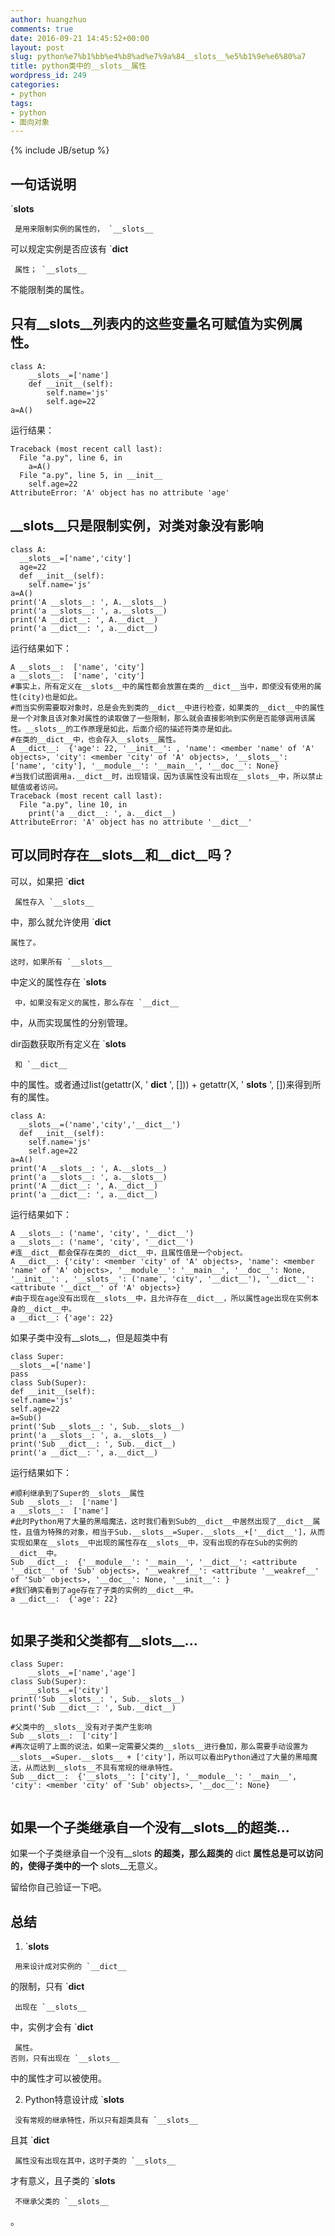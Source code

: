 ```yaml
---
author: huangzhuo
comments: true
date: 2016-09-21 14:45:52+00:00
layout: post
slug: python%e7%b1%bb%e4%b8%ad%e7%9a%84__slots__%e5%b1%9e%e6%80%a7
title: python类中的__slots__属性
wordpress_id: 249
categories:
- python
tags:
- python
- 面向对象
---
```

{% include JB/setup %}

## 一句话说明


`__slots__
```
 是用来限制实例的属性的， `__slots__
```
 可以规定实例是否应该有 `__dict__
```
 属性； `__slots__
```
 不能限制类的属性。


## 只有__slots__列表内的这些变量名可赋值为实例属性。




```
class A:
    __slots__=['name']
    def __init__(self):
        self.name='js'
        self.age=22
a=A()

```

运行结果：

```
Traceback (most recent call last):
  File "a.py", line 6, in 
    a=A()
  File "a.py", line 5, in __init__
    self.age=22
AttributeError: 'A' object has no attribute 'age'
```



## __slots__只是限制实例，对类对象没有影响




```
class A:
  __slots__=['name','city']
  age=22
  def __init__(self):
    self.name='js'
a=A()
print('A __slots__: ', A.__slots__)
print('a __slots__: ', a.__slots__)
print('A __dict__: ', A.__dict__)
print('a __dict__: ', a.__dict__)

```

运行结果如下：

```
A __slots__:  ['name', 'city']
a __slots__:  ['name', 'city']
#事实上，所有定义在__slots__中的属性都会放置在类的__dict__当中，即使没有使用的属性(city)也是如此。
#而当实例需要取对象时，总是会先到类的__dict__中进行检查，如果类的__dict__中的属性是一个对象且该对象对属性的读取做了一些限制，那么就会直接影响到实例是否能够调用该属性。__slots__的工作原理是如此，后面介绍的描述符类亦是如此。
#在类的__dict__中，也会存入__slots__属性。
A __dict__:  {'age': 22, '__init__': , 'name': <member 'name' of 'A' objects>, 'city': <member 'city' of 'A' objects>, '__slots__': ['name', 'city'], '__module__': '__main__', '__doc__': None}
#当我们试图调用a.__dict__时，出现错误，因为该属性没有出现在__slots__中，所以禁止赋值或者访问。
Traceback (most recent call last):
  File "a.py", line 10, in 
    print('a __dict__: ', a.__dict__)
AttributeError: 'A' object has no attribute '__dict__'
```



## 可以同时存在__slots__和__dict__吗？






可以，如果把 `__dict__
```
 属性存入 `__slots__
```
 中，那么就允许使用 `__dict__
```
属性了。

这时，如果所有 `__slots__
```
 中定义的属性存在 `__slots__
```
 中，如果没有定义的属性，那么存在 `__dict__
```
 中，从而实现属性的分别管理。

dir函数获取所有定义在 `__slots__
```
 和 `__dict__
```
 中的属性。或者通过list(getattr(X, ' **dict** ', [])) + getattr(X, ' **slots** ', [])来得到所有的属性。





```
class A:
  __slots__=('name','city','__dict__')
  def __init__(self):
    self.name='js'
    self.age=22
a=A()
print('A __slots__: ', A.__slots__)
print('a __slots__: ', a.__slots__)
print('A __dict__: ', A.__dict__)
print('a __dict__: ', a.__dict__)

```

运行结果如下：

```
A __slots__: ('name', 'city', '__dict__')
a __slots__: ('name', 'city', '__dict__')
#连__dict__都会保存在类的__dict__中，且属性值是一个object。
A __dict__: {'city': <member 'city' of 'A' objects>, 'name': <member 'name' of 'A' objects>, '__module__': '__main__', '__doc__': None, '__init__': , '__slots__': ('name', 'city', '__dict__'), '__dict__': <attribute '__dict__' of 'A' objects>}
#由于现在age没有出现在__slots__中，且允许存在__dict__，所以属性age出现在实例本身的__dict__中。
a __dict__: {'age': 22}

```

如果子类中没有__slots__，但是超类中有

```
class Super:
__slots__=['name']
pass
class Sub(Super):
def __init__(self):
self.name='js'
self.age=22
a=Sub()
print('Sub __slots__: ', Sub.__slots__)
print('a __slots__: ', a.__slots__)
print('Sub __dict__: ', Sub.__dict__)
print('a __dict__: ', a.__dict__)

```

运行结果如下：

```
#顺利继承到了Super的__slots__属性
Sub __slots__:  ['name']
a __slots__:  ['name']
#此时Python用了大量的黑暗魔法，这时我们看到Sub的__dict__中居然出现了__dict__属性，且值为特殊的对象，相当于Sub.__slots__=Super.__slots__+['__dict__']，从而实现如果在__slots__中出现的属性存在__slots__中，没有出现的存在Sub的实例的__dict__中。
Sub __dict__:  {'__module__': '__main__', '__dict__': <attribute '__dict__' of 'Sub' objects>, '__weakref__': <attribute '__weakref__' of 'Sub' objects>, '__doc__': None, '__init__': }
#我们确实看到了age存在了子类的实例的__dict__中。
a __dict__:  {'age': 22}


```



## 如果子类和父类都有__slots__...



```
class Super:
    __slots__=['name','age']
class Sub(Super):
    __slots__=['city']
print('Sub __slots__: ', Sub.__slots__)
print('Sub __dict__: ', Sub.__dict__)

#父类中的__slots__没有对子类产生影响
Sub __slots__:  ['city']
#再次证明了上面的说法，如果一定需要父类的__slots__进行叠加，那么需要手动设置为__slots__=Super.__slots__ + ['city']，所以可以看出Python通过了大量的黑暗魔法，从而达到__slots__不具有常规的继承特性。
Sub __dict__:  {'__slots__': ['city'], '__module__': '__main__', 'city': <member 'city' of 'Sub' objects>, '__doc__': None}


```



## 如果一个子类继承自一个没有__slots__的超类...






如果一个子类继承自一个没有__slots **的超类，那么超类的** dict **属性总是可以访问的，使得子类中的一个** slots__无意义。

留给你自己验证一下吧。






## 总结





 	
  1. `__slots__
```
 用来设计成对实例的 `__dict__
```
 的限制，只有 `__dict__
```
 出现在 `__slots__
```
 中，实例才会有 `__dict__
```
 属性。
否则，只有出现在 `__slots__
```
 中的属性才可以被使用。

 	
  2. Python特意设计成 `__slots__
```
 没有常规的继承特性，所以只有超类具有 `__slots__
```
 且其 `__dict__
```
 属性没有出现在其中，这时子类的 `__slots__
```
 才有意义，且子类的 `__slots__
```
 不继承父类的 `__slots__
```
 。


